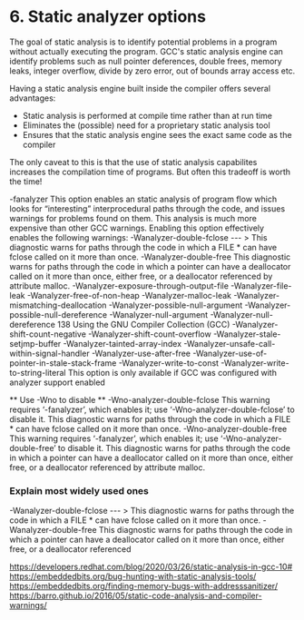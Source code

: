 # 6. Static analyzer options

The goal of static analysis is to identify potential problems in a program without actually executing the program. GCC's static analysis engine can identify problems such as null pointer deferences, double frees, memory leaks, integer overflow, divide by zero error, out of bounds array access etc.  

Having a static analysis engine built inside the compiler offers several advantages:

* Static analysis is performed at compile time rather than at run time
* Eliminates the (possible) need for a proprietary static analysis tool
* Ensures that the static analysis engine sees the exact same code as the compiler

The only caveat to this is that the use of static analysis capabilites increases the compilation time of programs. But often this tradeoff is worth the time!

-fanalyzer
This option enables an static analysis of program flow which looks for “interesting”
interprocedural paths through the code, and issues warnings for problems
found on them.
This analysis is much more expensive than other GCC warnings.
Enabling this option effectively enables the following warnings:
-Wanalyzer-double-fclose     --- > This diagnostic warns for paths through the code in which a FILE * can have
fclose called on it more than once.
-Wanalyzer-double-free This diagnostic warns for paths through the code in which a pointer can have a
deallocator called on it more than once, either free, or a deallocator referenced
by attribute malloc.
-Wanalyzer-exposure-through-output-file
-Wanalyzer-file-leak
-Wanalyzer-free-of-non-heap
-Wanalyzer-malloc-leak
-Wanalyzer-mismatching-deallocation
-Wanalyzer-possible-null-argument
-Wanalyzer-possible-null-dereference
-Wanalyzer-null-argument
-Wanalyzer-null-dereference
138 Using the GNU Compiler Collection (GCC)
-Wanalyzer-shift-count-negative
-Wanalyzer-shift-count-overflow
-Wanalyzer-stale-setjmp-buffer
-Wanalyzer-tainted-array-index
-Wanalyzer-unsafe-call-within-signal-handler
-Wanalyzer-use-after-free
-Wanalyzer-use-of-pointer-in-stale-stack-frame
-Wanalyzer-write-to-const
-Wanalyzer-write-to-string-literal
This option is only available if GCC was configured with analyzer support
enabled

** Use -Wno to disable **
-Wno-analyzer-double-fclose
This warning requires ‘-fanalyzer’, which enables it; use
‘-Wno-analyzer-double-fclose’ to disable it.
This diagnostic warns for paths through the code in which a FILE * can have
fclose called on it more than once.
-Wno-analyzer-double-free
This warning requires ‘-fanalyzer’, which enables it; use
‘-Wno-analyzer-double-free’ to disable it.
This diagnostic warns for paths through the code in which a pointer can have a
deallocator called on it more than once, either free, or a deallocator referenced
by attribute malloc.

### Explain most widely used ones

-Wanalyzer-double-fclose     --- > This diagnostic warns for paths through the code in which a FILE * can have
fclose called on it more than once.
-Wanalyzer-double-free This diagnostic warns for paths through the code in which a pointer can have a
deallocator called on it more than once, either free, or a deallocator referenced


https://developers.redhat.com/blog/2020/03/26/static-analysis-in-gcc-10#  
https://embeddedbits.org/bug-hunting-with-static-analysis-tools/   
https://embeddedbits.org/finding-memory-bugs-with-addresssanitizer/  
https://barro.github.io/2016/05/static-code-analysis-and-compiler-warnings/  
